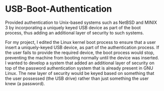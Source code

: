 # USB-Boot-Authentication
Provided authentication to Unix-based systems such as NetBSD and MINIX 3 by incorporating a uniquely keyed USB device as part
of the boot process, thus adding an additional layer of security to such systems.


For my project, I edited the Linux kernel boot process to ensure that a user insert a uniquely-keyed USB device, as
part of the authentication process. If the user fails to provide the required device, the boot process would stop, preventing the machine from booting normally until the device was inserted. I wanted to develop a system that added an additional layer of security on top of the password authentication system that is already present in GNU Linux. The new layer of security would be keyed based on something that the user possessed (the USB drive) rather than just something the user knew (a password).
